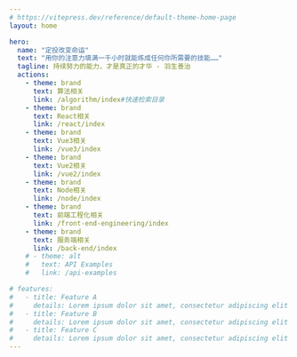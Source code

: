 ```yaml
---
# https://vitepress.dev/reference/default-theme-home-page
layout: home

hero:
  name: "定投改变命运"
  text: "用你的注意力填满一千小时就能练成任何你所需要的技能……"
  tagline: 持续努力的能力，才是真正的才华 - 羽生善治
  actions:
    - theme: brand 
      text: 算法相关
      link: /algorithm/index#快速检索目录
    - theme: brand 
      text: React相关
      link: /react/index
    - theme: brand 
      text: Vue3相关
      link: /vue3/index
    - theme: brand 
      text: Vue2相关
      link: /vue2/index
    - theme: brand 
      text: Node相关
      link: /node/index
    - theme: brand 
      text: 前端工程化相关
      link: /front-end-engineering/index
    - theme: brand 
      text: 服务端相关
      link: /back-end/index
    # - theme: alt
    #   text: API Examples
    #   link: /api-examples

# features:
#   - title: Feature A
#     details: Lorem ipsum dolor sit amet, consectetur adipiscing elit
#   - title: Feature B
#     details: Lorem ipsum dolor sit amet, consectetur adipiscing elit
#   - title: Feature C
#     details: Lorem ipsum dolor sit amet, consectetur adipiscing elit
---
```


